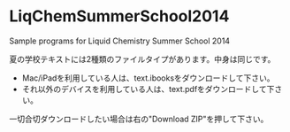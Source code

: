 LiqChemSummerSchool2014
=======================

Sample programs for Liquid Chemistry Summer School 2014

夏の学校テキストには2種類のファイルタイプがあります。中身は同じです。

* Mac/iPadを利用している人は、text.ibooksをダウンロードして下さい。
* それ以外のデバイスを利用している人は、text.pdfをダウンロードして下さい。

一切合切ダウンロードしたい場合は右の"Download ZIP"を押して下さい。

